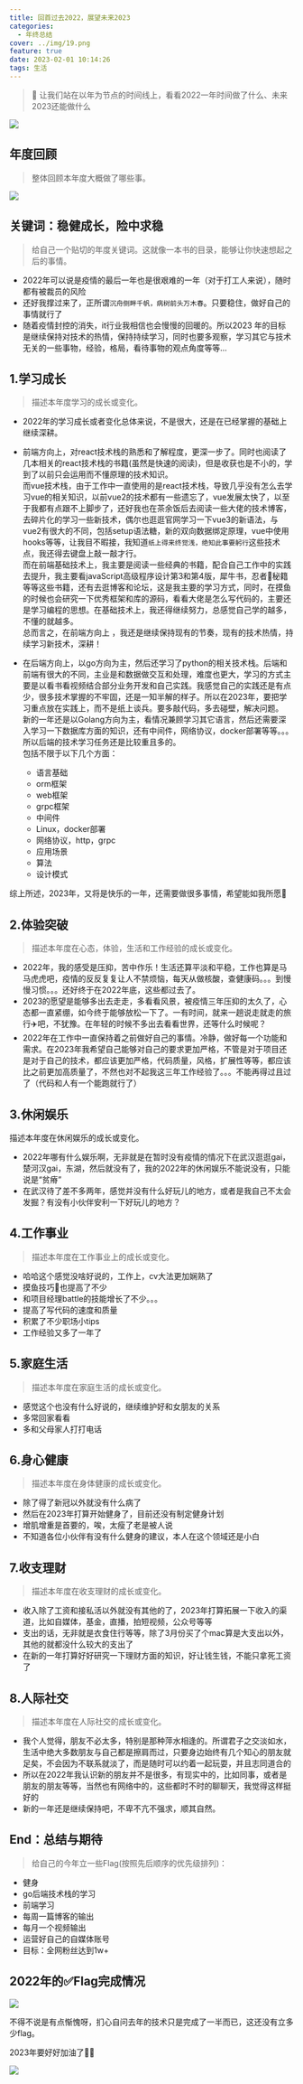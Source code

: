 ```yaml
---
title: 回首过去2022，展望未来2023    
categories:
  - 年终总结  
cover: ../img/19.png  
feature: true
date: 2023-02-01 10:14:26
tags: 生活
---
```



> 📒 让我们站在以年为节点的时间线上，看看2022一年时间做了什么、未来2023还能做什么

![](https://p3-juejin.byteimg.com/tos-cn-i-k3u1fbpfcp/a14c63d4f3b94dafb359f728ce597c89~tplv-k3u1fbpfcp-zoom-1.image)

## 年度回顾

> 整体回顾本年度大概做了哪些事。

![](https://p3-juejin.byteimg.com/tos-cn-i-k3u1fbpfcp/00c35150170440f78ab4be30c6592892~tplv-k3u1fbpfcp-zoom-1.image)

## 关键词：稳健成长，险中求稳

> 给自己一个贴切的年度关键词。这就像一本书的目录，能够让你快速想起之后的事情。

-   2022年可以说是疫情的最后一年也是很艰难的一年（对于打工人来说），随时都有被裁员的风险
-   还好我撑过来了，正所谓`沉舟侧畔千帆，病树前头万木春`。只要稳住，做好自己的事情就行了
-   随着疫情封控的消失，it行业我相信也会慢慢的回暖的。所以2023 年的目标是继续保持对技术的热情，保持持续学习，同时也要多观察，学习其它与技术无关的一些事物，经验，格局，看待事物的观点角度等等...

## 1.学习成长

> 描述本年度学习的成长或变化。

- 2022年的学习成长或者变化总体来说，不是很大，还是在已经掌握的基础上继续深耕。
- 前端方向上，对react技术栈的熟悉和了解程度，更深一步了。同时也阅读了几本相关的react技术栈的书籍(虽然是快速的阅读)，但是收获也是不小的，学到了以前只会运用而不懂原理的技术知识。  
    而vue技术栈，由于工作中一直使用的是react技术栈，导致几乎没有怎么去学习vue的相关知识，以前vue2的技术都有一些遗忘了，vue发展太快了，以至于我都有点跟不上脚步了，还好我也在茶余饭后去阅读一些大佬的技术博客，去碎片化的学习一些新技术，偶尔也逛逛官网学习一下vue3的新语法，与vue2有很大的不同，包括setup语法糖，新的双向数据绑定原理，vue中使用hooks等等，让我目不暇接，我知道`纸上得来终觉浅，绝知此事要躬行`这些技术点，我还得去键盘上敲一敲才行。  
    而在前端基础技术上，我主要是阅读一些经典的书籍，配合自己工作中的实践去提升，我主要看javaScript高级程序设计第3和第4版，犀牛书，忍者🥷秘籍等等这些书籍，还有去逛博客和论坛，这是我主要的学习方式，同时，在摸鱼的时候也会研究一下优秀框架和库的源码，看看大佬是怎么写代码的，主要还是学习编程的思想。在基础技术上，我还得继续努力，总感觉自己学的越多，不懂的就越多。  
    总而言之，在前端方向上 ，我还是继续保持现有的节奏，现有的技术热情，持续学习新技术，深耕！
- 在后端方向上，以go方向为主，然后还学习了python的相关技术栈。后端和前端有很大的不同，主业是和数据做交互和处理，难度也更大，学习的方式主要是以看书看视频结合部分业务开发和自己实践。我感觉自己的实践还是有点少，很多技术掌握的不牢固，还是一知半解的样子。所以在2023年，要把学习重点放在实践上，而不是纸上谈兵。要多敲代码，多去碰壁，解决问题。  
    新的一年还是以Golang方向为主，看情况兼顾学习其它语言，然后还需要深入学习一下数据库方面的知识，还有中间件，网络协议，docker部署等等。。。所以后端的技术学习任务还是比较重且多的。  
    包括不限于以下几个方面：

  - 语言基础
  - orm框架
  - web框架
  - grpc框架
  - 中间件
  - Linux，docker部署
  - 网络协议，http，grpc
  - 应用场景
  - 算法
  - 设计模式

综上所述，2023年，又将是快乐的一年，还需要做很多事情，希望能如我所愿🙏

## 2.体验突破

> 描述本年度在心态，体验，生活和工作经验的成长或变化。

-   2022年，我的感受是压抑，苦中作乐！生活还算平淡和平稳，工作也算是马马虎虎吧，疫情的反反复复让人不禁烦恼，每天从做核酸，查健康码。。。到慢慢习惯。。。还好终于在2022年底，这些都过去了。
-   2023的愿望是能够多出去走走，多看看风景，被疫情三年压抑的太久了，心态都一直紧绷，如今终于能够放松一下了。一有时间，就来一趟说走就走的旅行✈️吧，不犹豫。在年轻的时候不多出去看看世界，还等什么时候呢？
-   2022年在工作中一直保持着之前做好自己的事情。冷静，做好每一个功能和需求。在2023年我希望自己能够对自己的要求更加严格，不管是对于项目还是对于自己的技术，都应该更加严格，代码质量，风格，扩展性等等，都应该比之前更加高质量了，不然也对不起我这三年工作经验了。。。不能再得过且过了（代码和人有一个能跑就行了）

## 3.休闲娱乐

描述本年度在休闲娱乐的成长或变化。

-   2022年哪有什么娱乐啊，无非就是在暂时没有疫情的情况下在武汉逛逛gai，楚河汉gai，东湖，然后就没有了，我的2022年的休闲娱乐不能说没有，只能说是“贫瘠”
-   在武汉待了差不多两年，感觉并没有什么好玩儿的地方，或者是我自己不太会发掘？有没有小伙伴安利一下好玩儿的地方？

## 4.工作事业

> 描述本年度在工作事业上的成长或变化。

-   哈哈这个感觉没啥好说的，工作上，cv大法更加娴熟了
-   摸鱼技巧🦑也提高了不少
-   和项目经理battle的技能增长了不少。。。
-   提高了写代码的速度和质量
-   积累了不少职场小tips
-   工作经验又多了一年了

## 5.家庭生活

> 描述本年度在家庭生活的成长或变化。

-   感觉这个也没有什么好说的，继续维护好和女朋友的关系
-   多常回家看看
-   多和父母家人打打电话

## 6.身心健康

> 描述本年度在身体健康的成长或变化。

-   除了得了新冠以外就没有什么病了
-   然后在2023年打算开始健身了，目前还没有制定健身计划
-   增肌增重是首要的，唉，太瘦了老是被人说
-   不知道各位小伙伴有没有什么健身的建议，本人在这个领域还是小白

## 7.收支理财

> 描述本年度在收支理财的成长或变化。

-   收入除了工资和接私活以外就没有其他的了，2023年打算拓展一下收入的渠道，比如自媒体，基金，直播，拍短视频，公众号等等
-   支出的话，无非就是衣食住行等等，除了3月份买了个mac算是大支出以外，其他的就都没什么较大的支出了
-   在新的一年打算好好研究一下理财方面的知识，好让钱生钱，不能只拿死工资了

## 8.人际社交

> 描述本年度在人际社交的成长或变化。

-   我个人觉得，朋友不必太多，特别是那种萍水相逢的。所谓君子之交淡如水，生活中绝大多数朋友与自己都是擦肩而过，只要身边始终有几个知心的朋友就足矣，不会因为不联系就淡了，而是随时可以约着一起玩耍，并且志同道合的
-   所以在2022年我认识新的朋友并不是很多，有现实中的，比如同事，或者是朋友的朋友等等，当然也有网络中的，这些都时不时的聊聊天，我觉得这样挺好的
-   新的一年还是继续保持吧，不卑不亢不强求，顺其自然。

## End：总结与期待

> 给自己的今年立一些Flag(按照先后顺序的优先级排列)：

-   健身
-   go后端技术栈的学习
-   前端学习
-   每周一篇博客的输出
-   每月一个视频输出
-   运营好自己的自媒体账号
-   目标：全网粉丝达到1w+




## 2022年的✅Flag完成情况

![](https://p3-juejin.byteimg.com/tos-cn-i-k3u1fbpfcp/85f5a54704a74d40922c513c26bf3580~tplv-k3u1fbpfcp-zoom-1.image)

不得不说是有点惭愧呀，扪心自问去年的技术只是完成了一半而已，这还没有立多少flag。

2023年要好好加油了🤟🚀

![](https://p3-juejin.byteimg.com/tos-cn-i-k3u1fbpfcp/c6465483116d422b98dbbfb851486e95~tplv-k3u1fbpfcp-zoom-1.image)